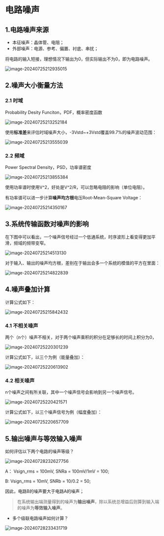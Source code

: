 # 电路噪声

## 1.电路噪声来源

+ 本征噪声：晶体管、电阻；
+ 外部噪声：电源、参考、偏置、衬底、串扰；

将电路的输入短接，理想情况下输出为0，但实际输出不为0，即为电路噪声。

![image-20240725212935015](./assets/01-电路噪声来源.png)

## 2.噪声大小衡量方法

### 2.1 时域

Probability Desity Funciton，PDF，概率密度函数

![image-20240725213252184](./assets/02-噪声时域.png)

使用**标准差**来评估时域噪声大小，-3Vstd~+3Vstd覆盖99.7%的噪声波动范围：

![image-20240725213555039](./assets/03-标准差.png)

### 2.2 频域

Power Spectral Density，PSD，功率谱密度

![image-20240725213855384](./assets/04-功率谱密度.png)

使用功率谱时使用V^2，好处是V^2/R，可以忽略电阻的影响（单位电阻）。

有功率谱可以进一步计算**噪声均方根**电压Root-Mean-Square Voltage：

![image-20240725214350167](./assets/05-均方根电压.png)

## 3.系统传输函数对噪声的影响

在下图中可以看出，一个噪声信号经过一个低通系统，时序波形上看变得更加平滑，频域的频带变窄。

![image-20240725214513130](./assets/06-传递函数影响.png)

对于输入、输出的噪声均方根，差别在于输出会多一个系统的模值的平方在里面：

![image-20240725214822839](./assets/06-传递函数计算.png)

## 4.噪声叠加计算

计算公式如下：

![image-20240725215842432](./assets/08-噪声叠加计算公式.png)

### 4.1 不相关噪声

两个（n个）噪声不相关，对于两个噪声乘积的积分在足够长的时间上积分为0，

![image-20240725220301239](./assets/09-不相关噪声.png)



计算公式如下，以三个为例（能量叠加）：

![image-20240725220613902](./assets/9.5-不相关计算公式.png)

### 4.2 相关噪声

n个噪声之间有所关联，其中一个噪声信号会影响到另一个噪声信号。

![image-20240725220421571](./assets/10.相关噪声.png)

计算公式如下，以三个噪声信号为例（幅度叠加）：

![image-20240725220657709](./assets/10.5相关计算.png)

## 5.输出噪声与等效输入噪声

  如何评估以下两个电路的噪声等级？

![image-20240728232627756](./assets/11.等效噪声.png)

A： Vsign_rms = 100mV, SNRa = 100mV/1mV = 100;

B:   Vsign_rms = 10mV, SNRb = 10/0.2 = 50;

因此，电路B的噪声要大于电路A的噪声；

> 在系统输出端测量得到的噪声为**输出噪声**，除以系统总增益后则算到输入端的噪声为**等效输入噪声**。

+ 多个级联电路噪声如何计算？

![image-20240728233431719](./assets/12.级联噪声.png)